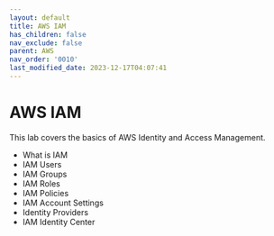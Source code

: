 ```yaml
---
layout: default
title: AWS IAM
has_children: false
nav_exclude: false
parent: AWS
nav_order: '0010'
last_modified_date: 2023-12-17T04:07:41
---
```


# AWS IAM

This lab covers the basics of AWS Identity and Access Management.

* What is IAM
* IAM Users
* IAM Groups
* IAM Roles
* IAM Policies
* IAM Account Settings
* Identity Providers
* IAM Identity Center
